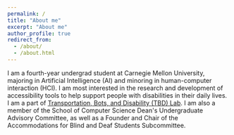 ```yaml
---
permalink: /
title: "About me"
excerpt: "About me"
author_profile: true
redirect_from:
  - /about/
  - /about.html
---
```


I am a fourth-year undergrad student at Carnegie Mellon University, majoring in Artificial Intelligence (AI) and minoring in human-computer interaction (HCI). I am most interested in the research and development of accessibility tools to help support people with disabilities in their daily lives. I am a part of [Transportation, Bots, and Disability (TBD) Lab](https://tbd.ri.cmu.edu/). I am also a member of the School of Computer Science Dean's Undergraduate Advisory Committee, as well as a Founder and Chair of the Accommodations for Blind and Deaf Students Subcommittee.
